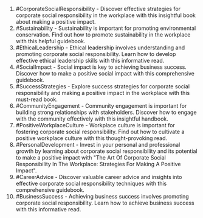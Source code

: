 1. #CorporateSocialResponsibility - Discover effective strategies for corporate social responsibility in the workplace with this insightful book about making a positive impact.
2. #Sustainability - Sustainability is important for promoting environmental conservation. Find out how to promote sustainability in the workplace with this helpful guidebook.
3. #EthicalLeadership - Ethical leadership involves understanding and promoting corporate social responsibility. Learn how to develop effective ethical leadership skills with this informative read.
4. #SocialImpact - Social impact is key to achieving business success. Discover how to make a positive social impact with this comprehensive guidebook.
5. #SuccessStrategies - Explore success strategies for corporate social responsibility and making a positive impact in the workplace with this must-read book.
6. #CommunityEngagement - Community engagement is important for building strong relationships with stakeholders. Discover how to engage with the community effectively with this insightful handbook.
7. #PositiveWorkplaceCulture - Workplace culture is important for fostering corporate social responsibility. Find out how to cultivate a positive workplace culture with this thought-provoking read.
8. #PersonalDevelopment - Invest in your personal and professional growth by learning about corporate social responsibility and its potential to make a positive impact with "The Art Of Corporate Social Responsibility In The Workplace: Strategies For Making A Positive Impact".
9. #CareerAdvice - Discover valuable career advice and insights into effective corporate social responsibility techniques with this comprehensive guidebook.
10. #BusinessSuccess - Achieving business success involves promoting corporate social responsibility. Learn how to achieve business success with this informative read.
